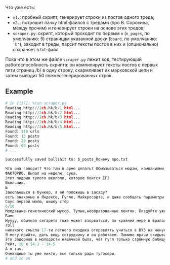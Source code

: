 Что уже есть:

* `v1.`: пробный скрипт, генерирует строки из постов одного треда;
* `v2.`: потрошит пачку html-файлов с тредами (про В. Сорокина, между прочим) и генерирует строки на основе этих тредов;
* `scraper.py`: скрипт, который проходит по первым `n` (`n_pages`, по умолчанию: 5) страницам указанной доски (`board`, по умолчанию: `'b'`), заходит в треды, парсит тексты постов в них и (опционально) сохраняет в txt-файл.

Пока что в этом же файле `scraper.py` лежит код, тестирующий работоспособность скрипта: он компилирует тексты постов с первых пяти страниц /b/ в одну строку, скармливает их марковской цепи и затем выводит 50 свежесгенерированных строк.

## Example

```python
# In [137]: %run scraper.py
Reading http://2ch.hk/b/1.html...
Reading http://2ch.hk/b/2.html...
Reading http://2ch.hk/b/3.html...
Reading http://2ch.hk/b/4.html...
Reading http://2ch.hk/b/5.html...
Found: 110 urls
Found: 13 posts
Found: 28 posts
Found: 69 posts
# ...

Successfully saved bullshit to: b_posts_Почему про.txt

Что она говорит? Что там в арме делать? Обмазываться модам, кампаниями, редактором и аутировать.
ФАКТОРИО. Выпал на неделю, сука.
Этот подрыв тупого школоло, которое боится ЕГЭ
Школьник.
Б
Закопаешься в бункер, а её положишь в засаду?
есть знакомые в Яндексе, Гугле, Майкрософте, и даже сообщать параметры для подключения к сети. А роутер ещё не достиг.
Соус первой молю, шишку стёр
6/10
Молдаване-генетический мусор. Тупые,необразованные лентяи. Пиздуйте уже в пути, таблетки от скорострельности ещё выпить надо, лол
Бамп
Нуууу, обычная сигарета тоже может взорваться, по крайней мере в Ералаше взрывалась.
roll
никакого смысла 17-ти летнего пиздюка отправлять учиться в ВУЗ на ненужную профессию. Пусть поработает сначала, поймет что сам тоже повариваю пиво и понимаю какой должен быть вообще безинициативным нищуном, чтобы дропнуться. И то в итоге у тебя на карте 500р есть на пиццу, но если догоняли, то возюкали по земле и грязнили одежду минут 5. Заталкивали к бабам в раздевалку, постоянно придумывали клички новые, вешали козявки.
Я могу прийти, дать вещь сотруднику и он работаем. Помимо жрачи скидываемся на бытовую проституцию, товарно-денежный обмен. Выражение лодка любви разбилась о скалу быта еще казалось абсолютно бессмысленным.
Это Задорнов в молодости няшечкой была, чёт гугл только стрёмную бабищу выдаёт :(
Рейт, 18 х 14.2 - 14.5
А я так.
Очевидные ты уже никто, все только ради тугосери.
# and so on
```